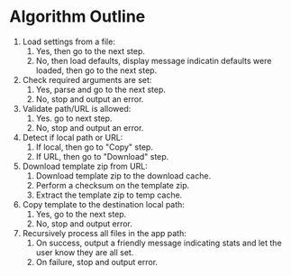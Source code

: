
# Algorithm Outline

1. Load settings from a file:
   1. Yes, then go to the next step.
   2. No, then load defaults, display message indicatin defaults were loaded, 
      then go to the next step.
2. Check required arguments are set:
   1. Yes, parse and go to the next step.
   2. No, stop and output an error.
3. Validate path/URL is allowed:
   1. Yes. go to next step.
   2. No, stop and output an error.
4. Detect if local path or URL:
   1. If local, then go to "Copy" step.
   2. If URL, then go to "Download" step.
5. Download template zip from URL:
   1. Download template zip to the download cache.
   2. Perform a checksum on the template zip.
   2. Extract the template zip to temp cache.
6. Copy template to the destination local path:
   1. Yes, go to the next step.
   2. No, stop and output error.
7. Recursively process all files in the app path:
   1. On success, output a friendly message indicating stats and let the user know they are all set.
   2. On failure, stop and output error.
